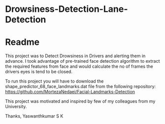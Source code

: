 # Drowsiness-Detection-Lane-Detection
# Readme

This project was to Detect Drowsiness in Drivers and alerting them in advance. I took advantage of pre-trained face detection algorithm to extract the required features from face and would calculate the no of frames 
the drivers eyes is tend to be closed.

To run this project you will have to download the shape_predictor_68_face_landmarks.dat file from the following repository: https://github.com/MortezaNedaei/Facial-Landmarks-Detection

This project was motivated and inspired by few of my colleagues from my University.

Thanks,
Yaswanthkumar S K
